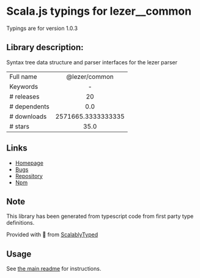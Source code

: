
# Scala.js typings for lezer__common

Typings are for version 1.0.3

## Library description:
Syntax tree data structure and parser interfaces for the lezer parser

|                    |                 |
| ------------------ | :-------------: |
| Full name          | @lezer/common |
| Keywords           | - |
| # releases         | 20 |
| # dependents       | 0.0 |
| # downloads        | 2571665.3333333335 |
| # stars            | 35.0 |

## Links
- [Homepage](https://github.com/lezer-parser/common#readme)
- [Bugs](https://github.com/lezer-parser/common/issues)
- [Repository](https://github.com/lezer-parser/common)
- [Npm](https://www.npmjs.com/package/%40lezer%2Fcommon)
    


## Note
This library has been generated from typescript code from first party type definitions.

Provided with :purple_heart: from [ScalablyTyped](https://github.com/oyvindberg/ScalablyTyped)

## Usage
See [the main readme](../../readme.md) for instructions.


